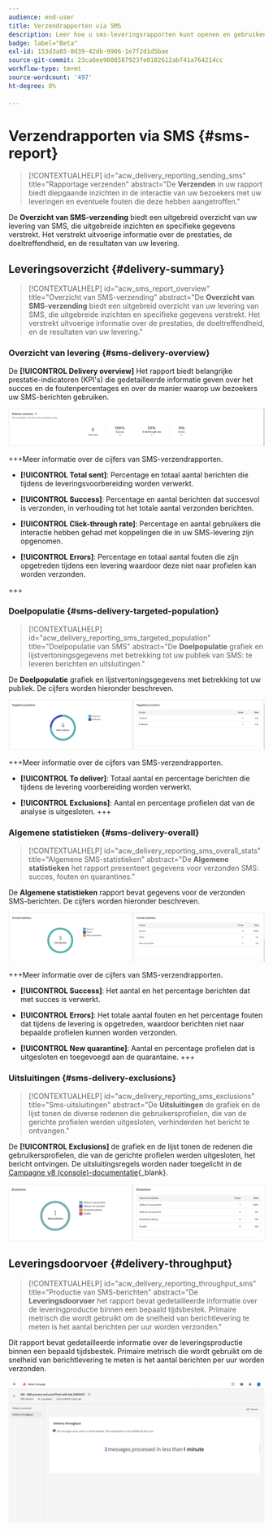```yaml
---
audience: end-user
title: Verzendrapporten via SMS
description: Leer hoe u sms-leveringsrapporten kunt openen en gebruiken
badge: label="Beta"
exl-id: 153d3a85-0d39-42db-9906-1e7f2d1d5bae
source-git-commit: 23ca6ee9008587923fe0102612abf41a764214cc
workflow-type: tm+mt
source-wordcount: '497'
ht-degree: 0%

---
```


# Verzendrapporten via SMS {#sms-report}

>[!CONTEXTUALHELP]
>id="acw_delivery_reporting_sending_sms"
>title="Rapportage verzenden"
>abstract="De **Verzenden** in uw rapport biedt diepgaande inzichten in de interactie van uw bezoekers met uw leveringen en eventuele fouten die deze hebben aangetroffen."

De **Overzicht van SMS-verzending** biedt een uitgebreid overzicht van uw levering van SMS, die uitgebreide inzichten en specifieke gegevens verstrekt. Het verstrekt uitvoerige informatie over de prestaties, de doeltreffendheid, en de resultaten van uw levering.

## Leveringsoverzicht {#delivery-summary}

>[!CONTEXTUALHELP]
>id="acw_sms_report_overview"
>title="Overzicht van SMS-verzending"
>abstract="De **Overzicht van SMS-verzending** biedt een uitgebreid overzicht van uw levering van SMS, die uitgebreide inzichten en specifieke gegevens verstrekt. Het verstrekt uitvoerige informatie over de prestaties, de doeltreffendheid, en de resultaten van uw levering."

### Overzicht van levering {#sms-delivery-overview}

De **[!UICONTROL Delivery overview]** Het rapport biedt belangrijke prestatie-indicatoren (KPI&#39;s) die gedetailleerde informatie geven over het succes en de foutenpercentages en over de manier waarop uw bezoekers uw SMS-berichten gebruiken.

![](assets/reporting_sms_3.png)

+++Meer informatie over de cijfers van SMS-verzendrapporten.

* **[!UICONTROL Total sent]**: Percentage en totaal aantal berichten die tijdens de leveringsvoorbereiding worden verwerkt.

* **[!UICONTROL Success]**: Percentage en aantal berichten dat succesvol is verzonden, in verhouding tot het totale aantal verzonden berichten.

* **[!UICONTROL Click-through rate]**: Percentage en aantal gebruikers die interactie hebben gehad met koppelingen die in uw SMS-levering zijn opgenomen.

* **[!UICONTROL Errors]**: Percentage en totaal aantal fouten die zijn opgetreden tijdens een levering waardoor deze niet naar profielen kan worden verzonden.

+++


### Doelpopulatie {#sms-delivery-targeted-population}


>[!CONTEXTUALHELP]
>id="acw_delivery_reporting_sms_targeted_population"
>title="Doelpopulatie van SMS"
>abstract="De **Doelpopulatie** grafiek en lijstvertoningsgegevens met betrekking tot uw publiek van SMS: te leveren berichten en uitsluitingen."

De **Doelpopulatie** grafiek en lijstvertoningsgegevens met betrekking tot uw publiek. De cijfers worden hieronder beschreven.

![](assets/reporting_sms_4.png)

+++Meer informatie over de cijfers van SMS-verzendrapporten.

* **[!UICONTROL To deliver]**: Totaal aantal en percentage berichten die tijdens de levering voorbereiding worden verwerkt.

* **[!UICONTROL Exclusions]**: Aantal en percentage profielen dat van de analyse is uitgesloten.
+++


### Algemene statistieken {#sms-delivery-overall}


>[!CONTEXTUALHELP]
>id="acw_delivery_reporting_sms_overall_stats"
>title="Algemene SMS-statistieken"
>abstract="De **Algemene statistieken** het rapport presenteert gegevens voor verzonden SMS: succes, fouten en quarantines."

De **Algemene statistieken** rapport bevat gegevens voor de verzonden SMS-berichten. De cijfers worden hieronder beschreven.

![](assets/reporting_sms_5.png)

+++Meer informatie over de cijfers van SMS-verzendrapporten.

* **[!UICONTROL Success]**: Het aantal en het percentage berichten dat met succes is verwerkt.

* **[!UICONTROL Errors]**: Het totale aantal fouten en het percentage fouten dat tijdens de levering is opgetreden, waardoor berichten niet naar bepaalde profielen kunnen worden verzonden.

* **[!UICONTROL New quarantine]**: Aantal en percentage profielen dat is uitgesloten en toegevoegd aan de quarantaine.
+++

### Uitsluitingen {#sms-delivery-exclusions}


>[!CONTEXTUALHELP]
>id="acw_delivery_reporting_sms_exclusions"
>title="Sms-uitsluitingen"
>abstract="De **Uitsluitingen** de grafiek en de lijst tonen de diverse redenen die gebruikersprofielen, die van de gerichte profielen werden uitgesloten, verhinderden het bericht te ontvangen."


De **[!UICONTROL Exclusions]** de grafiek en de lijst tonen de redenen die gebruikersprofielen, die van de gerichte profielen werden uitgesloten, het bericht ontvingen. De uitsluitingsregels worden nader toegelicht in de [Campagne v8 (console)-documentatie](https://experienceleague.adobe.com/docs/campaign/campaign-v8/send/failures/delivery-failures.html#sms-quarantines){_blank}.

![](assets/reporting_sms_6.png)

## Leveringsdoorvoer {#delivery-throughput}

>[!CONTEXTUALHELP]
>id="acw_delivery_reporting_throughput_sms"
>title="Productie van SMS-berichten"
>abstract="De **Leveringsdoorvoer** het rapport bevat gedetailleerde informatie over de leveringproductie binnen een bepaald tijdsbestek.  Primaire metrisch die wordt gebruikt om de snelheid van berichtlevering te meten is het aantal berichten per uur worden verzonden."

Dit rapport bevat gedetailleerde informatie over de leveringsproductie binnen een bepaald tijdsbestek. Primaire metrisch die wordt gebruikt om de snelheid van berichtlevering te meten is het aantal berichten per uur worden verzonden.

![](assets/reporting_sms_2.png)
